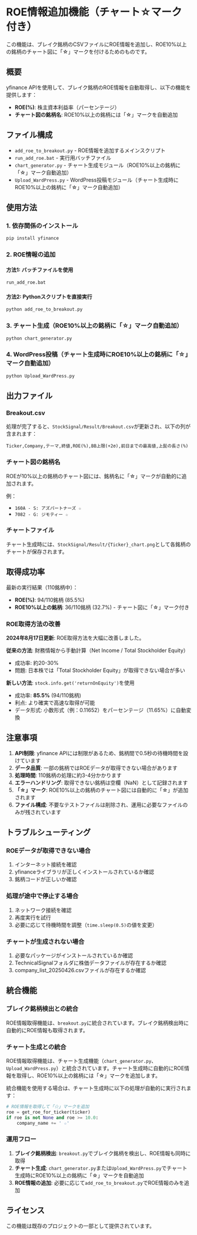# ROE情報追加機能（チャート☆マーク付き）

この機能は、ブレイク銘柄のCSVファイルにROE情報を追加し、ROE10%以上の銘柄のチャート図に「☆」マークを付けるためのものです。

## 概要

yfinance APIを使用して、ブレイク銘柄のROE情報を自動取得し、以下の機能を提供します：

- **ROE(%)**: 株主資本利益率（パーセンテージ）
- **チャート図の銘柄名**: ROE10%以上の銘柄には「☆」マークを自動追加

## ファイル構成

- `add_roe_to_breakout.py` - ROE情報を追加するメインスクリプト
- `run_add_roe.bat` - 実行用バッチファイル
- `chart_generator.py` - チャート生成モジュール（ROE10%以上の銘柄に「☆」マーク自動追加）
- `Upload_WardPress.py` - WordPress投稿モジュール（チャート生成時にROE10%以上の銘柄に「☆」マーク自動追加）

## 使用方法

### 1. 依存関係のインストール

```bash
pip install yfinance
```

### 2. ROE情報の追加

#### 方法1: バッチファイルを使用
```bash
run_add_roe.bat
```

#### 方法2: Pythonスクリプトを直接実行
```bash
python add_roe_to_breakout.py
```

### 3. チャート生成（ROE10%以上の銘柄に「☆」マーク自動追加）

```bash
python chart_generator.py
```

### 4. WordPress投稿（チャート生成時にROE10%以上の銘柄に「☆」マーク自動追加）

```bash
python Upload_WardPress.py
```

## 出力ファイル

### Breakout.csv

処理が完了すると、`StockSignal/Result/Breakout.csv`が更新され、以下の列が含まれます：

```
Ticker,Company,テーマ,終値,ROE(%),BB上限(+2σ),前日までの最高値,上髭の長さ(%)
```

### チャート図の銘柄名

ROEが10%以上の銘柄のチャート図には、銘柄名に「☆」マークが自動的に追加されます。

例：
- `160A - S: アズパートナーズ ☆`
- `7082 - G: ジモティー ☆`

### チャートファイル

チャート生成時には、`StockSignal/Result/{Ticker}_chart.png`として各銘柄のチャートが保存されます。

## 取得成功率

最新の実行結果（110銘柄中）：
- **ROE(%)**: 94/110銘柄 (85.5%)
- **ROE10%以上の銘柄**: 36/110銘柄 (32.7%) - チャート図に「☆」マーク付き

### ROE取得方法の改善

**2024年8月17日更新**: ROE取得方法を大幅に改善しました。

**従来の方法**: 財務情報から手動計算（Net Income / Total Stockholder Equity）
- 成功率: 約20-30%
- 問題: 日本株では「Total Stockholder Equity」が取得できない場合が多い

**新しい方法**: `stock.info.get('returnOnEquity')`を使用
- 成功率: **85.5%** (94/110銘柄)
- 利点: より確実で高速な取得が可能
- データ形式: 小数形式（例：0.11652）をパーセンテージ（11.65%）に自動変換

## 注意事項

1. **API制限**: yfinance APIには制限があるため、銘柄間で0.5秒の待機時間を設けています
2. **データ品質**: 一部の銘柄ではROEデータが取得できない場合があります
3. **処理時間**: 110銘柄の処理に約3-4分かかります
4. **エラーハンドリング**: 取得できない銘柄は空欄（NaN）として記録されます
5. **「☆」マーク**: ROE10%以上の銘柄のチャート図には自動的に「☆」が追加されます
6. **ファイル構成**: 不要なテストファイルは削除され、運用に必要なファイルのみが残されています

## トラブルシューティング

### ROEデータが取得できない場合

1. インターネット接続を確認
2. yfinanceライブラリが正しくインストールされているか確認
3. 銘柄コードが正しいか確認

### 処理が途中で停止する場合

1. ネットワーク接続を確認
2. 再度実行を試行
3. 必要に応じて待機時間を調整（`time.sleep(0.5)`の値を変更）

### チャートが生成されない場合

1. 必要なパッケージがインストールされているか確認
2. TechnicalSignalフォルダに株価データファイルが存在するか確認
3. company_list_20250426.csvファイルが存在するか確認

## 統合機能

### ブレイク銘柄検出との統合

ROE情報取得機能は、`breakout.py`に統合されています。ブレイク銘柄検出時に自動的にROE情報も取得されます。

### チャート生成との統合

ROE情報取得機能は、チャート生成機能（`chart_generator.py`、`Upload_WardPress.py`）と統合されています。チャート生成時に自動的にROE情報を取得し、ROE10%以上の銘柄には「☆」マークを追加します。

統合機能を使用する場合は、チャート生成時に以下の処理が自動的に実行されます：

```python
# ROE情報を取得して「☆」マークを追加
roe = get_roe_for_ticker(ticker)
if roe is not None and roe >= 10.0:
    company_name += ' ☆'
```

### 運用フロー

1. **ブレイク銘柄検出**: `breakout.py`でブレイク銘柄を検出し、ROE情報も同時に取得
2. **チャート生成**: `chart_generator.py`または`Upload_WardPress.py`でチャート生成時にROE10%以上の銘柄に「☆」マークを自動追加
3. **ROE情報の追加**: 必要に応じて`add_roe_to_breakout.py`でROE情報のみを追加

## ライセンス

この機能は既存のプロジェクトの一部として提供されています。

